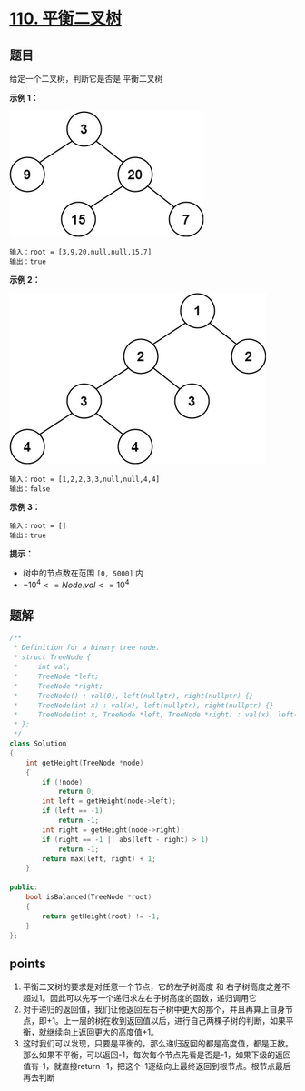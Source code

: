 # [110. 平衡二叉树](https://leetcode.cn/problems/balanced-binary-tree/)



## 题目

给定一个二叉树，判断它是否是 平衡二叉树 

 

**示例 1：**

![img](./assets/balance_1.jpg)

```
输入：root = [3,9,20,null,null,15,7]
输出：true
```

**示例 2：**

![img](./assets/balance_2.jpg)

```
输入：root = [1,2,2,3,3,null,null,4,4]
输出：false
```

**示例 3：**

```
输入：root = []
输出：true
```

 

**提示：**

- 树中的节点数在范围 `[0, 5000]` 内
- $-10^4 <= Node.val <= 10^4$



## 题解

```cpp
/**
 * Definition for a binary tree node.
 * struct TreeNode {
 *     int val;
 *     TreeNode *left;
 *     TreeNode *right;
 *     TreeNode() : val(0), left(nullptr), right(nullptr) {}
 *     TreeNode(int x) : val(x), left(nullptr), right(nullptr) {}
 *     TreeNode(int x, TreeNode *left, TreeNode *right) : val(x), left(left), right(right) {}
 * };
 */
class Solution
{
    int getHeight(TreeNode *node)
    {
        if (!node)
            return 0;
        int left = getHeight(node->left);
        if (left == -1)
            return -1;
        int right = getHeight(node->right);
        if (right == -1 || abs(left - right) > 1)
            return -1;
        return max(left, right) + 1;
    }

public:
    bool isBalanced(TreeNode *root)
    {
        return getHeight(root) != -1;
    }
};
```





## points

1. 平衡二叉树的要求是对任意一个节点，它的左子树高度 和 右子树高度之差不超过1。因此可以先写一个递归求左右子树高度的函数，递归调用它
2. 对于递归的返回值，我们让他返回左右子树中更大的那个，并且再算上自身节点，即+1。上一层的树在收到返回值以后，进行自己两棵子树的判断，如果平衡，就继续向上返回更大的高度值+1。
3. 这时我们可以发现，只要是平衡的，那么递归返回的都是高度值，都是正数。那么如果不平衡，可以返回-1，每次每个节点先看是否是-1，如果下级的返回值有-1，就直接return -1，把这个-1逐级向上最终返回到根节点。根节点最后再去判断